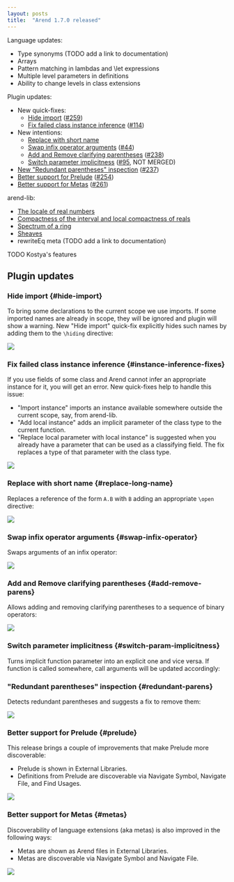 ```yaml
---
layout: posts
title:  "Arend 1.7.0 released"
---
```


Language updates:

* Type synonyms (TODO add a link to documentation)
* Arrays
* Pattern matching in lambdas and \let expressions
* Multiple level parameters in definitions
* Ability to change levels in class extensions 

Plugin updates:

* New quick-fixes:
  * [Hide import](#hide-import) ([#259](https://github.com/JetBrains/intellij-arend/issues/259))
  * [Fix failed class instance inference](#instance-inference-fixes) ([#114](https://github.com/JetBrains/intellij-arend/issues/114))
* New intentions:
  * [Replace with short name](#replace-long-name)
  * [Swap infix operator arguments](#swap-infix-operator) ([#44](https://github.com/JetBrains/intellij-arend/issues/44))
  * [Add and Remove clarifying parentheses](#add-remove-parens) ([#238](https://github.com/JetBrains/intellij-arend/issues/238))
  * [Switch parameter implicitness](#switch-param-implicitness) ([#95](https://github.com/JetBrains/intellij-arend/issues/95), NOT MERGED)
* [New "Redundant parentheses" inspection](#redundant-parens) ([#237](https://github.com/JetBrains/intellij-arend/issues/237))
* [Better support for Prelude](#prelude) ([#254](https://github.com/JetBrains/intellij-arend/issues/254))
* [Better support for Metas](#metas) ([#261](https://github.com/JetBrains/intellij-arend/issues/261))

arend-lib:

* [The locale of real numbers](https://github.com/JetBrains/arend-lib/blob/master/src/Topology/Real.ard)
* [Compactness of the interval and local compactness of reals](https://github.com/JetBrains/arend-lib/blob/master/src/Topology/Real.ard)
* [Spectrum of a ring](https://github.com/JetBrains/arend-lib/blob/master/src/AG/Scheme.ard)
* [Sheaves](https://github.com/JetBrains/arend-lib/blob/master/src/Category/Topos/Sheaf.ard)
* rewriteEq meta (TODO add a link to documentation)

TODO Kostya's features

## Plugin updates

### Hide import {#hide-import}

To bring some declarations to the current scope we use imports. If some imported names are already in scope,
they will be ignored and plugin will show a warning. New "Hide import" quick-fix explicitly hides such names 
by adding them to the `\hiding` directive:

![](/assets/Arend-1.7.0-released/hide-import.gif)

### Fix failed class instance inference {#instance-inference-fixes}

If you use fields of some class and Arend cannot infer an appropriate instance for it, you will get an error. 
New quick-fixes help to handle this issue:
* "Import instance" imports an instance available somewhere outside the current scope, say, from arend-lib.
* "Add local instance" adds an implicit parameter of the class type to the current function. 
* "Replace local parameter with local instance" is suggested when you already have a parameter 
  that can be used as a classifying field. The fix replaces a type of that parameter with the class type.

![](/assets/Arend-1.7.0-released/instance-inference-fixes.gif)

### Replace with short name {#replace-long-name}

Replaces a reference of the form `A.B` with `B` adding an appropriate `\open` directive:

![](/assets/Arend-1.7.0-released/replace-long-name.gif)

### Swap infix operator arguments {#swap-infix-operator}

Swaps arguments of an infix operator:

![](/assets/Arend-1.7.0-released/swap-infix-operator.gif)

### Add and Remove clarifying parentheses {#add-remove-parens}

Allows adding and removing clarifying parentheses to a sequence of binary operators:

![](/assets/Arend-1.7.0-released/add-remove-parens.gif)

### Switch parameter implicitness {#switch-param-implicitness}

Turns implicit function parameter into an explicit one and vice versa. If function is called somewhere, 
call arguments will be updated accordingly:

### "Redundant parentheses" inspection {#redundant-parens}

Detects redundant parentheses and suggests a fix to remove them:

![](/assets/Arend-1.7.0-released/redundant-parens.gif)

### Better support for Prelude {#prelude}

This release brings a couple of improvements that make Prelude more discoverable:
* Prelude is shown in External Libraries.
* Definitions from Prelude are discoverable via Navigate Symbol, Navigate File, and Find Usages.

![](/assets/Arend-1.7.0-released/prelude.png)

### Better support for Metas {#metas}

Discoverability of language extensions (aka metas) is also improved in the following ways:
* Metas are shown as Arend files in External Libraries.
* Metas are discoverable via Navigate Symbol and Navigate File.

![](/assets/Arend-1.7.0-released/metas.png)